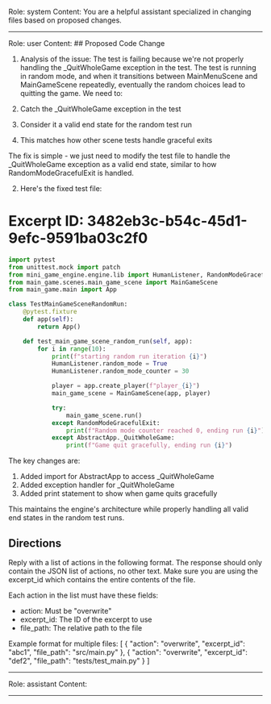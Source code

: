 Role: system
Content: You are a helpful assistant specialized in changing files based on proposed changes.
__________________
Role: user
Content: ## Proposed Code Change
1. Analysis of the issue:
The test is failing because we're not properly handling the _QuitWholeGame exception in the test. The test is running in random mode, and when it transitions between MainMenuScene and MainGameScene repeatedly, eventually the random choices lead to quitting the game. We need to:

1. Catch the _QuitWholeGame exception in the test
2. Consider it a valid end state for the random test run
3. This matches how other scene tests handle graceful exits

The fix is simple - we just need to modify the test file to handle the _QuitWholeGame exception as a valid end state, similar to how RandomModeGracefulExit is handled.

2. Here's the fixed test file:

# Excerpt ID: 3482eb3c-b54c-45d1-9efc-9591ba03c2f0
```python main_game/tests/test_main_game_scene.py
import pytest
from unittest.mock import patch
from mini_game_engine.engine.lib import HumanListener, RandomModeGracefulExit, AbstractApp
from main_game.scenes.main_game_scene import MainGameScene
from main_game.main import App

class TestMainGameSceneRandomRun:
    @pytest.fixture
    def app(self):
        return App()

    def test_main_game_scene_random_run(self, app):
        for i in range(10):
            print(f"starting random run iteration {i}")
            HumanListener.random_mode = True
            HumanListener.random_mode_counter = 30

            player = app.create_player(f"player_{i}")
            main_game_scene = MainGameScene(app, player)

            try:
                main_game_scene.run()
            except RandomModeGracefulExit:
                print(f"Random mode counter reached 0, ending run {i}")
            except AbstractApp._QuitWholeGame:
                print(f"Game quit gracefully, ending run {i}")
```

The key changes are:
1. Added import for AbstractApp to access _QuitWholeGame
2. Added exception handler for _QuitWholeGame
3. Added print statement to show when game quits gracefully

This maintains the engine's architecture while properly handling all valid end states in the random test runs.

## Directions
Reply with a list of actions in the following format. The response should only contain the JSON list of actions, no other text.
Make sure you are using the excerpt_id which contains the entire contents of the file.

Each action in the list must have these fields:
- action: Must be "overwrite"
- excerpt_id: The ID of the excerpt to use
- file_path: The relative path to the file

Example format for multiple files:
[
    {
        "action": "overwrite",
        "excerpt_id": "abc1",
        "file_path": "src/main.py"
    },
    {
        "action": "overwrite",
        "excerpt_id": "def2",
        "file_path": "tests/test_main.py"
    }
]
__________________
Role: assistant
Content: 
__________________

